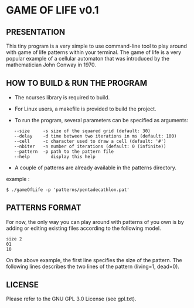 # GAME OF LIFE v0.1

## PRESENTATION

This tiny program is a very simple to use command-line tool to play around with
game of life patterns within your terminal. The game of life is a very popular
example of a cellular automaton that was introduced by the mathematician John
Conway in 1970.

## HOW TO BUILD & RUN THE PROGRAM

* The ncurses library is required to build.

* For Linux users, a makefile is provided to build the project.

* To run the program, several parameters can be specified as arguments:

```
   --size     -s size of the squared grid (default: 30)
   --delay    -d time between two iterations in ms (default: 100)
   --cell     -c character used to draw a cell (default: '#')
   --nbiter   -n number of iterations (default: 0 (infinite))
   --pattern  -p path to the pattern file
   --help        display this help
```
* A couple of patterns are already available in the patterns directory.

example :
```
$ ./gameOfLife -p 'patterns/pentadecathlon.pat'
```

## PATTERNS FORMAT

For now, the only way you can play around with patterns of you own is by adding
or editing existing files according to the following model.

```
size 2
01
10
```

On the above example, the first line specifies the size of the pattern. The
following lines describes the two lines of the pattern (living=1, dead=0).

## LICENSE

Please refer to the GNU GPL 3.0 License (see gpl.txt).
